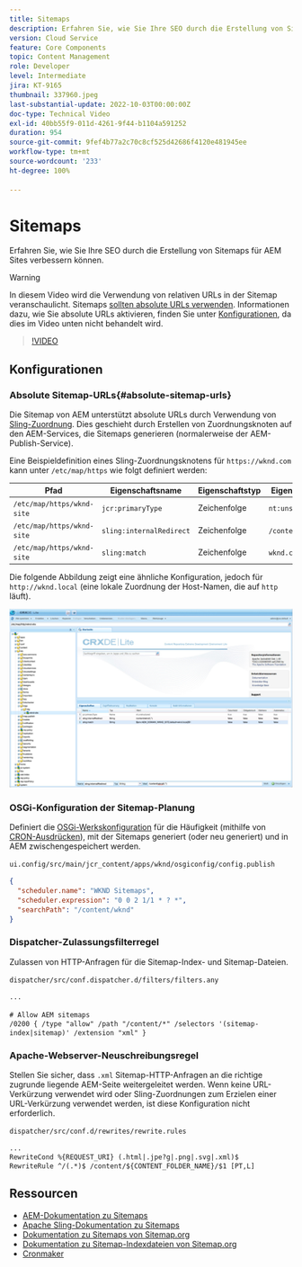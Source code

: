 ```yaml
---
title: Sitemaps
description: Erfahren Sie, wie Sie Ihre SEO durch die Erstellung von Sitemaps für AEM Sites verbessern können.
version: Cloud Service
feature: Core Components
topic: Content Management
role: Developer
level: Intermediate
jira: KT-9165
thumbnail: 337960.jpeg
last-substantial-update: 2022-10-03T00:00:00Z
doc-type: Technical Video
exl-id: 40bb55f9-011d-4261-9f44-b1104a591252
duration: 954
source-git-commit: 9fef4b77a2c70c8cf525d42686f4120e481945ee
workflow-type: tm+mt
source-wordcount: '233'
ht-degree: 100%

---
```


# Sitemaps

Erfahren Sie, wie Sie Ihre SEO durch die Erstellung von Sitemaps für AEM Sites verbessern können.

>[!WARNING]
>
>In diesem Video wird die Verwendung von relativen URLs in der Sitemap veranschaulicht. Sitemaps [sollten absolute URLs verwenden](https://sitemaps.org/protocol.html). Informationen dazu, wie Sie absolute URLs aktivieren, finden Sie unter [Konfigurationen](#absolute-sitemap-urls), da dies im Video unten nicht behandelt wird.

>[!VIDEO](https://video.tv.adobe.com/v/337960?quality=12&learn=on)

## Konfigurationen

### Absolute Sitemap-URLs{#absolute-sitemap-urls}

Die Sitemap von AEM unterstützt absolute URLs durch Verwendung von [Sling-Zuordnung](https://sling.apache.org/documentation/the-sling-engine/mappings-for-resource-resolution.html). Dies geschieht durch Erstellen von Zuordnungsknoten auf den AEM-Services, die Sitemaps generieren (normalerweise der AEM-Publish-Service).

Eine Beispieldefinition eines Sling-Zuordnungsknotens für `https://wknd.com` kann unter `/etc/map/https` wie folgt definiert werden:

| Pfad | Eigenschaftsname | Eigenschaftstyp | Eigenschaftswert |
|------|----------|---------------|-------|
| `/etc/map/https/wknd-site` | `jcr:primaryType` | Zeichenfolge | `nt:unstructured` |
| `/etc/map/https/wknd-site` | `sling:internalRedirect` | Zeichenfolge | `/content/wknd/(.*)` |
| `/etc/map/https/wknd-site` | `sling:match` | Zeichenfolge | `wknd.com/$1` |

Die folgende Abbildung zeigt eine ähnliche Konfiguration, jedoch für `http://wknd.local` (eine lokale Zuordnung der Host-Namen, die auf `http` läuft).

![Konfiguration absoluter Sitemap-URLs](../assets/sitemaps/sitemaps-absolute-urls.jpg)


### OSGi-Konfiguration der Sitemap-Planung

Definiert die [OSGi-Werkskonfiguration](http://localhost:4502/system/console/configMgr/org.apache.sling.sitemap.impl.SitemapScheduler) für die Häufigkeit (mithilfe von [CRON-Ausdrücken](http://www.cronmaker.com/)), mit der Sitemaps generiert (oder neu generiert) und in AEM zwischengespeichert werden.

`ui.config/src/main/jcr_content/apps/wknd/osgiconfig/config.publish`

```json
{
  "scheduler.name": "WKND Sitemaps",
  "scheduler.expression": "0 0 2 1/1 * ? *",
  "searchPath": "/content/wknd"
}
```

### Dispatcher-Zulassungsfilterregel

Zulassen von HTTP-Anfragen für die Sitemap-Index- und Sitemap-Dateien.

`dispatcher/src/conf.dispatcher.d/filters/filters.any`

```
...

# Allow AEM sitemaps
/0200 { /type "allow" /path "/content/*" /selectors '(sitemap-index|sitemap)' /extension "xml" }
```

### Apache-Webserver-Neuschreibungsregel

Stellen Sie sicher, dass `.xml` Sitemap-HTTP-Anfragen an die richtige zugrunde liegende AEM-Seite weitergeleitet werden. Wenn keine URL-Verkürzung verwendet wird oder Sling-Zuordnungen zum Erzielen einer URL-Verkürzung verwendet werden, ist diese Konfiguration nicht erforderlich.

`dispatcher/src/conf.d/rewrites/rewrite.rules`

```
...
RewriteCond %{REQUEST_URI} (.html|.jpe?g|.png|.svg|.xml)$
RewriteRule ^/(.*)$ /content/${CONTENT_FOLDER_NAME}/$1 [PT,L]
```

## Ressourcen

+ [AEM-Dokumentation zu Sitemaps](https://experienceleague.adobe.com/docs/experience-manager-cloud-service/content/overview/seo-and-url-management.html?lang=en)
+ [Apache Sling-Dokumentation zu Sitemaps](https://github.com/apache/sling-org-apache-sling-sitemap#readme)
+ [Dokumentation zu Sitemaps von Sitemap.org](https://www.sitemaps.org/protocol.html)
+ [Dokumentation zu Sitemap-Indexdateien von Sitemap.org](https://www.sitemaps.org/protocol.html#index)
+ [Cronmaker](http://www.cronmaker.com/)
